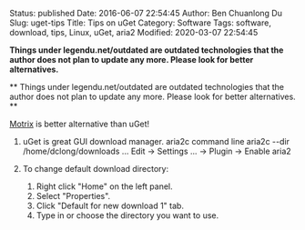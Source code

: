 Status: published
Date: 2016-06-07 22:54:45
Author: Ben Chuanlong Du
Slug: uget-tips
Title: Tips on uGet
Category: Software
Tags: software, download, tips, Linux, uGet, aria2
Modified: 2020-03-07 22:54:45

**Things under legendu.net/outdated are outdated technologies that the author does not plan to update any more. Please look for better alternatives.**

**
Things under legendu.net/outdated are outdated technologies 
that the author does not plan to update any more. 
Please look for better alternatives.
**

[Motrix](https://github.com/agalwood/Motrix)
is better alternative than uGet!

1. uGet is great GUI download manager.
    aria2c command line
    aria2c --dir /home/dclong/downloads ...
    Edit -> Settings ... -> Plugin -> Enable aria2

4. To change default download directory:
    1. Right click "Home" on the left panel.
    2. Select "Properties".
    3. Click "Default for new download 1" tab.
    4. Type in or choose the directory you want to use.
